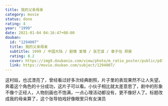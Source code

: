 ```yaml
---
title: 我的父亲母亲
category: movie
status: done
rating: 4
year: "1999"
date: 2021-01-04 04:16:47+08:00
douban:
  id: "1294007"
  title: 我的父亲母亲
  subtitle: 1999 / 中国大陆 / 剧情 爱情 / 张艺谋 / 章子怡 郑昊
  rating: 8.2
  cover: https://img9.doubanio.com/view/photo/m_ratio_poster/public/p871456694.jpg
  link: https://movie.douban.com/subject/1294007/
---
```


这村姑，也忒漂亮了，曾经看过好多次经典剧照，片子里的表现果然不让人失望。奔着这个角色的十分成功，这片子可以看。小伙子相比就太差意思了，剧中的形象不像个正经人，人物刻画也不饱满，一点心理活动都没有，更不像好人了。标题改成我的母亲算了，这个张导拍戏好像眼里只有女演员

